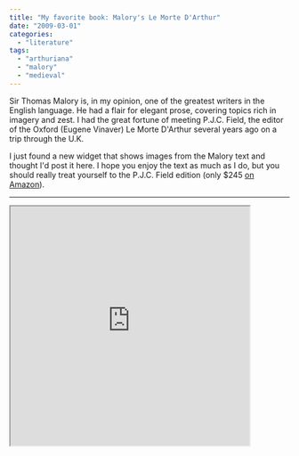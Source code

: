```yaml
---
title: "My favorite book: Malory's Le Morte D'Arthur"
date: "2009-03-01"
categories: 
  - "literature"
tags: 
  - "arthuriana"
  - "malory"
  - "medieval"
---
```


Sir Thomas Malory is, in my opinion, one of the greatest writers in the English language. He had a flair for elegant prose, covering topics rich in imagery and zest. I had the great fortune of meeting P.J.C. Field, the editor of the Oxford (Eugene Vinaver) Le Morte D'Arthur several years ago on a trip through the U.K.

I just found a new widget that shows images from the Malory text and thought I'd post it here. I hope you enjoy the text as much as I do, but you should really treat yourself to the P.J.C. Field edition (only $245 [on Amazon](http://www.amazon.com/Works-Sir-Thomas-Malory-English/dp/0198123442/ref=sr_1_19?ie=UTF8&s=books&qid=1235870482&sr=1-19)).

* * *

<iframe src="http://www.us.archive.org/GnuBook/GnuBookEmbed.php?id=lemortedarthur01malo" width="430px" height="430px"></iframe>
